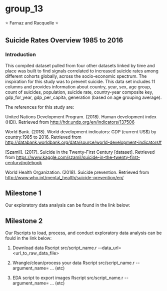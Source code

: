 # group_13
:star: Farnaz and Racquelle :star: 

## Suicide Rates Overview 1985 to 2016

### Introduction

This compiled dataset pulled from four other datasets linked by time and place was built to find signals correlated to increased suicide rates among different cohorts globally, across the socio-economic spectrum. The inspiration for this study was to prevent suicide. This data set includes 11 columns and provides information about country, year, sex, age group, count of suicides, population, suicide rate, country-year composite key, gdp_for_year, gdp_per_capita, generation (based on age grouping average).

The references for this study are:

United Nations Development Program. (2018). Human development index (HDI). Retrieved from http://hdr.undp.org/en/indicators/137506

World Bank. (2018). World development indicators: GDP (current US$) by country:1985 to 2016. Retrieved from http://databank.worldbank.org/data/source/world-development-indicators#

[Szamil]. (2017). Suicide in the Twenty-First Century [dataset]. Retrieved from https://www.kaggle.com/szamil/suicide-in-the-twenty-first-century/notebook

World Health Organization. (2018). Suicide prevention. Retrieved from http://www.who.int/mental_health/suicide-prevention/en/

## Milestone 1
Our exploratory data analysis can be found in the link below:


## Milestone 2
Our Rscripts to load, process, and conduct exploratory data analysis can be fould in the link below:


  1. Download data
  Rscript src/script_name.r --data_url=<url_to_raw_data_file>
  
  2. Wrangle/clean/process your data 
  Rscript src/script_name.r --argument_name=<argument> ... (etc)
  
  3. EDA script to export images
  Rscript src/script_name.r --argument_name=<argument> ... (etc)
  
